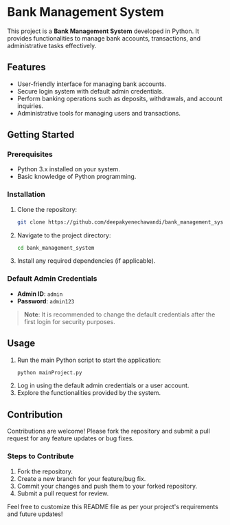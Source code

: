 # Bank Management System

This project is a **Bank Management System** developed in Python. It provides functionalities to manage bank accounts, transactions, and administrative tasks effectively.

## Features
- User-friendly interface for managing bank accounts.
- Secure login system with default admin credentials.
- Perform banking operations such as deposits, withdrawals, and account inquiries.
- Administrative tools for managing users and transactions.

## Getting Started

### Prerequisites
- Python 3.x installed on your system.
- Basic knowledge of Python programming.

### Installation
1. Clone the repository:
   ```bash
   git clone https://github.com/deepakyenechawandi/bank_management_system.git
   ```
2. Navigate to the project directory:
   ```bash
   cd bank_management_system
   ```
3. Install any required dependencies (if applicable).

### Default Admin Credentials
- **Admin ID**: `admin`
- **Password**: `admin123`

> **Note**: It is recommended to change the default credentials after the first login for security purposes.

## Usage
1. Run the main Python script to start the application:
   ```bash
   python mainProject.py
   ```
2. Log in using the default admin credentials or a user account.
3. Explore the functionalities provided by the system.

## Contribution
Contributions are welcome! Please fork the repository and submit a pull request for any feature updates or bug fixes.

### Steps to Contribute
1. Fork the repository.
2. Create a new branch for your feature/bug fix.
3. Commit your changes and push them to your forked repository.
4. Submit a pull request for review.

Feel free to customize this README file as per your project's requirements and future updates!
